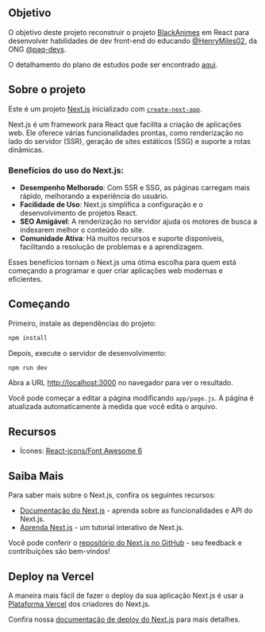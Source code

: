 ## Objetivo

O objetivo deste projeto reconstruir o projeto [BlackAnimes](https://github.com/HenryMiles02/blackanimes) em React para desenvolver habilidades de dev front-end do educando [@HenryMiles02](https://github.com/HenryMiles02), da ONG [@paq-devs](https://github.com/paq-devs).

O detalhamento do plano de estudos pode ser encontrado [aqui](docs/plano-estudos.md).

## Sobre o projeto

Este é um projeto [Next.js](https://nextjs.org) inicializado com [`create-next-app`](https://nextjs.org/docs/app/api-reference/cli/create-next-app).

Next.js é um framework para React que facilita a criação de aplicações web. Ele oferece várias funcionalidades prontas, como renderização no lado do servidor (SSR), geração de sites estáticos (SSG) e suporte a rotas dinâmicas.

### Benefícios do uso do Next.js:

- **Desempenho Melhorado**: Com SSR e SSG, as páginas carregam mais rápido, melhorando a experiência do usuário.
- **Facilidade de Uso**: Next.js simplifica a configuração e o desenvolvimento de projetos React.
- **SEO Amigável**: A renderização no servidor ajuda os motores de busca a indexarem melhor o conteúdo do site.
- **Comunidade Ativa**: Há muitos recursos e suporte disponíveis, facilitando a resolução de problemas e a aprendizagem.

Esses benefícios tornam o Next.js uma ótima escolha para quem está começando a programar e quer criar aplicações web modernas e eficientes.

## Começando

Primeiro, instale as dependências do projeto:

```bash
npm install
```

Depois, execute o servidor de desenvolvimento:

```bash
npm run dev
```

Abra a URL [http://localhost:3000](http://localhost:3000) no navegador para ver o resultado.

Você pode começar a editar a página modificando `app/page.js`. A página é atualizada automaticamente à medida que você edita o arquivo.

## Recursos

- Ícones: [React-icons/Font Awesome 6](https://react-icons.github.io/react-icons/icons/fa6/)

## Saiba Mais

Para saber mais sobre o Next.js, confira os seguintes recursos:

- [Documentação do Next.js](https://nextjs.org/docs) - aprenda sobre as funcionalidades e API do Next.js.
- [Aprenda Next.js](https://nextjs.org/learn) - um tutorial interativo de Next.js.

Você pode conferir o [repositório do Next.js no GitHub](https://github.com/vercel/next.js) - seu feedback e contribuições são bem-vindos!

## Deploy na Vercel

A maneira mais fácil de fazer o deploy da sua aplicação Next.js é usar a [Plataforma Vercel](https://vercel.com/new?utm_medium=default-template&filter=next.js&utm_source=create-next-app&utm_campaign=create-next-app-readme) dos criadores do Next.js.

Confira nossa [documentação de deploy do Next.js](https://nextjs.org/docs/app/building-your-application/deploying) para mais detalhes.
